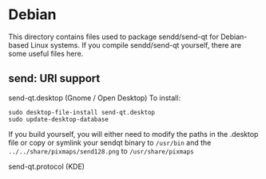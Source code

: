 
Debian
====================
This directory contains files used to package sendd/send-qt
for Debian-based Linux systems. If you compile sendd/send-qt yourself, there are some useful files here.

## send: URI support ##


send-qt.desktop  (Gnome / Open Desktop)
To install:

	sudo desktop-file-install send-qt.desktop
	sudo update-desktop-database

If you build yourself, you will either need to modify the paths in
the .desktop file or copy or symlink your sendqt binary to `/usr/bin`
and the `../../share/pixmaps/send128.png` to `/usr/share/pixmaps`

send-qt.protocol (KDE)

